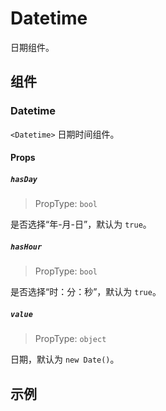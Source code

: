 # Datetime

日期组件。

## 组件

### Datetime

`<Datetime>` 日期时间组件。

#### Props

##### `hasDay`

> PropType: `bool`

是否选择“年-月-日”，默认为 `true`。

##### `hasHour`

> PropType: `bool`

是否选择“时：分：秒”，默认为 `true`。

##### `value`

> PropType: `object`

日期，默认为 `new Date()`。

## 示例
